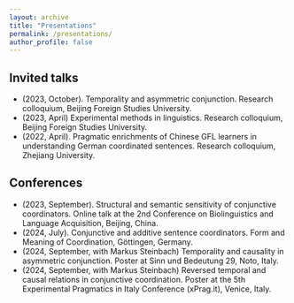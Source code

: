 ```yaml
---
layout: archive
title: "Presentations"
permalink: /presentations/
author_profile: false
---
```


Invited talks
-

* (2023, October). Temporality and asymmetric conjunction. Research colloquium, Beijing Foreign Studies University. 
* (2023, April) Experimental methods in linguistics. Research colloquium, Beijing Foreign Studies University. 
* (2022, April). Pragmatic enrichments of Chinese GFL learners in understanding German coordinated sentences. Research colloquium, Zhejiang University. 

Conferences
-
* (2023, September). Structural and semantic sensitivity of conjunctive coordinators. Online talk at the 2nd Conference on Biolinguistics and Language Acquisition, Beijing, China.
* (2024, July). Conjunctive and additive sentence coordinators. Form and Meaning of Coordination, Göttingen, Germany. 
* (2024, September, with Markus Steinbach) Temporality and causality in asymmetric conjunction. Poster at Sinn und Bedeutung 29, Noto, Italy. 
* (2024, September, with Markus Steinbach) Reversed temporal and causal relations in conjunctive coordination. Poster at the 5th Experimental Pragmatics in Italy Conference (xPrag.it), Venice, Italy. 
